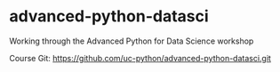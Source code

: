 # advanced-python-datasci
Working through the Advanced Python for Data Science workshop

Course Git:
https://github.com/uc-python/advanced-python-datasci.git
